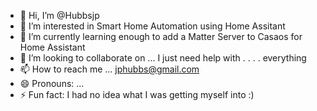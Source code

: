 - 👋 Hi, I’m @Hubbsjp
- 👀 I’m interested in Smart Home Automation using Home Assitant
- 🌱 I’m currently learning enough to add a Matter Server to Casaos for Home Assistant
- 💞️ I’m looking to collaborate on ... I just need help with . . . . everything
- 📫 How to reach me ... jphubbs@gmail.com
- 😄 Pronouns: ...
- ⚡ Fun fact: I had no idea what I was getting myself into :)

<!---
Hubbsjp/Hubbsjp is a ✨ special ✨ repository because its `README.md` (this file) appears on your GitHub profile.
You can click the Preview link to take a look at your changes.
--->
